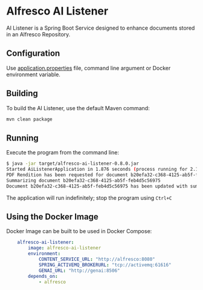 # Alfresco AI Listener

AI Listener is a Spring Boot Service designed to enhance documents stored in an Alfresco Repository.

## Configuration

Use [application.properties](src/main/resources/application.properties) file, command line argument or Docker environment variable.

## Building

To build the AI Listener, use the default Maven command:

```bash
mvn clean package
```

## Running

Execute the program from the command line:

```bash
$ java -jar target/alfresco-ai-listener-0.8.0.jar
Started AiListenerApplication in 1.876 seconds (process running for 2.123)
PDF Rendition has been requested for document b20efa32-c368-4125-ab5f-feb4d5c56975
Summarizing document b20efa32-c368-4125-ab5f-feb4d5c56975
Document b20efa32-c368-4125-ab5f-feb4d5c56975 has been updated with summary and tag
```

The application will run indefinitely; stop the program using `Ctrl+C`

## Using the Docker Image

Docker Image can be built to be used in Docker Compose:

```yaml
    alfresco-ai-listener:
        image: alfresco-ai-listener
        environment:
            CONTENT_SERVICE_URL: "http://alfresco:8080"
            SPRING_ACTIVEMQ_BROKERURL: "tcp://activemq:61616"
            GENAI_URL: "http://genai:8506"
        depends_on:
            - alfresco
```